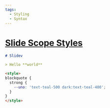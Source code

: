 ```yaml
---
tags:
  - Styling
  - Syntax
---
```


# [Slide Scope Styles](https://sli.dev/features/slide-scope-style.html)

```md
# Slidev

> Hello **world**

<style>
blockquote {
  strong {
    --uno: 'text-teal-500 dark:text-teal-400';
  }
}
</style>
```